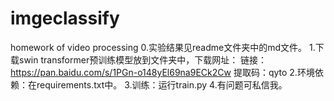 # imgeclassify
homework of video processing
0.实验结果见readme文件夹中的md文件。
1.下载swin transformer预训练模型放到文件夹中，下载网址：
链接：https://pan.baidu.com/s/1PGn-o148yEl69na9ECk2Cw 
提取码：qyto 
2.环境依赖：在requirements.txt中。
3.训练：运行train.py
4.有问题可私信我。
